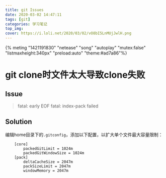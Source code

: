 ```yaml
---
title: git Issues
date: 2020-03-02 14:47:11
tags: [git]
categories: 学习笔记
top_img:
cover: https://i.loli.net/2020/03/02/vO8bI5LnMUjJwlH.png
---
```


{% meting "1421191830" "netease" "song" "autoplay" "mutex:false" "listmaxheight:340px" "preload:auto" "theme:#ad7a86"%}

# git clone时文件太大导致clone失败
## Issue
> fatal: early EOF 
> fatal: index-pack failed

## Solution
编辑home目录下的`.gitconfig`，添加以下配置，以扩大单个文件最大容量限制：
```
	[core] 
		packedGitLimit = 1024m 
		packedGitWindowSize = 1024m 
	[pack] 
		deltaCacheSize = 2047m 
		packSizeLimit = 2047m 
		windowMemory = 2047m
```